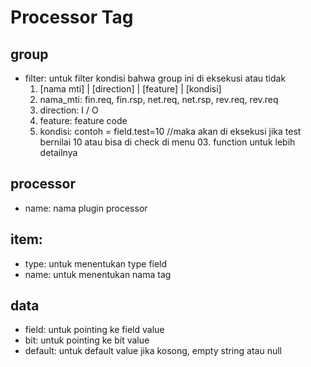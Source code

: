 # Processor Tag

## group
  - filter: untuk filter kondisi bahwa group ini di eksekusi atau tidak
    1. [nama mti] | [direction] | [feature] | [kondisi]
    2. nama_mti: fin.req, fin.rsp, net.req, net.rsp, rev.req, rev.req
    3. direction: I / O
    4. feature: feature code
    5. kondisi: contoh = field.test=10 //maka akan di eksekusi jika test bernilai 10
       atau bisa di check di menu 03. function untuk lebih detailnya
       

## processor
  - name: nama plugin processor

## item:
  - type: untuk menentukan type field
  - name: untuk menentukan nama tag

## data
  - field: untuk pointing ke field value
  - bit: untuk pointing ke bit value
  - default: untuk default value jika kosong, empty string atau null
  
